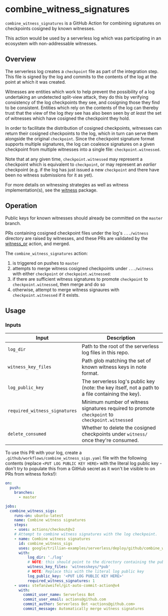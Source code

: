 # combine_witness_signatures

`combine_witness_signatures` is a GitHub Action for combining signatures on checkpoints
cosigned by known witnesses.

This action would be used by a serverless log which was participating in an ecosystem
with non-addressable witnesses.

## Overview

The serverless log creates a `checkpoint` file as part of the integration step. This file
is signed by the log and commits to the contents of the log at the point at which it was
created.

Witnesses are entities which work to help prevent the possibility of a log undertaking an
undetected split-view attack, they do this by verifying consistency of the log checkpoints
they see, and cosigning those they find to be consistent.
Entities which rely on the contents of the log can thereby trust that the view of the log
_they_ see has also been seen by _at least_ the set of witnesses which have cosigned the
checkpoint they hold.

In order to facilitate the distribution of cosigned checkpoints, witnesses can return their
cosigned checkpoints to the log, which in turn can serve them alongside the original `checkpoint`.
Since the checkpoint signature format supports multiple signatures, the log can coalesce
signatures on a given checkpoint from multiple witnesses into a single file: `checkpoint.witnessed`.

Note that at any given time, `checkpoint.witnessed` may represent a checkpoint which is
equivalent to `checkpoint`, or may represent an _earlier_ checkpoint (e.g. if the log has
just issued a new `checkpoint` and there have been no witness submissions for it as yet).

For more details on witnessing strategies as well as witness implementation(s), see the
[witness](github.com/google/trillian-examples/witness) package.

## Operation

Public keys for known witnesses should already be committed on the `master` branch.

PRs containing cosigned checkpoint files under the log's `.../witness` directory are
raised by witnesses, and these PRs are validated by the [witness_pr](../witness_pr) action,
and merged.

The `combine_witness_signatures` action:
1. is triggered on pushes to `master`
2. attempts to merge witness cosigned checkpoints under `.../witness` with
   either `checkpoint` or `checkpoint.witnessed`:
  1. if there are sufficient witness signatures to promote `checkpoint` to
      `checkpoint.witnessed`, then merge and do so
  2. otherwise, attempt to merge witness signaures with `checkpoint.witnessed` if
     it exists.

## Usage

### Inputs

Input                         | Description
------------------------------|-----------------
`log_dir`                     | Path to the root of the serverless log files in this repo.
`witness_key_files`           | Path glob matching the set of known witness keys in note format.
`log_public_key`              | The serverless log's public key (note: the key itself, not a path to a file containing the key).
`required_witness_signatures` | Minimum number of witness signatures required to promote `checkpoint` to `checkpoint.witnessed`
`delete_consumed`             | Whether to delete the cosigned checkpoints under `witness/` once they're consumed.

To use this PR with your log, create a `.github/workflows/combine_witness_sigs.yaml` file with the
following contents (replace `<PUT LOG PUBLIC KEY HERE>` with the literal log public key - don't
try to populate this from a GitHub secret as it won't be visible to on PRs from witness forks!):

```yaml
on:
  push:
    branches:
      - master

jobs:
  combine_witness_sigs:
    runs-on: ubuntu-latest
    name: Combine witness signatures
    steps:
    - uses: actions/checkout@v2
    # Attempt to combine witness signatures with the log checkpoint.
    - name: Combine witness signatures
      id: combine_witness_sigs
      uses: google/trillian-examples/serverless/deploy/github/combine_witness_signatures@master
      with:
          log_dir: './log'
          # NOTE: this should point to the directory containing the public keys of known witnesses
          witness_key_files: 'witnesskeys/*pub'
          # NOTE: Replace this with the literal log public key
          log_public_key: '<PUT LOG PUBLIC KEY HERE>'
          required_witness_signatures: 1
    - uses: stefanzweifel/git-auto-commit-action@v4
      with:
        commit_user_name: Serverless Bot
        commit_user_email: actions@github.com
        commit_author: Serverless Bot <actions@github.com>
        commit_message: Automatically merge witness signatures
```
